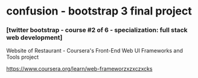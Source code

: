 # confusion - bootstrap 3 final project
### [twitter bootstrap - course #2 of 6 - specialization: full stack web development]

Website of Restaurant - Coursera's Front-End Web UI Frameworks and Tools project

https://www.coursera.org/learn/web-frameworzxzxczxcks
